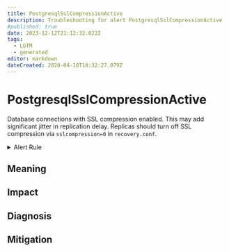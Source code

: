 ```yaml
---
title: PostgresqlSslCompressionActive
description: Troubleshooting for alert PostgresqlSslCompressionActive
#published: true
date: 2023-12-12T21:12:32.022Z
tags: 
  - LGTM
  - generated
editor: markdown
dateCreated: 2020-04-10T18:32:27.079Z
---
```


# PostgresqlSslCompressionActive

Database connections with SSL compression enabled. This may add significant jitter in replication delay. Replicas should turn off SSL compression via `sslcompression=0` in `recovery.conf`.

<details>
  <summary>Alert Rule</summary>

{{% rule "postgresql/postgres-exporter.yml" "PostgresqlSslCompressionActive" %}}

{{% comment %}}

```yaml
alert: PostgresqlSslCompressionActive
expr: sum(pg_stat_ssl_compression) > 0
for: 0m
labels:
    severity: critical
annotations:
    summary: Postgresql SSL compression active (instance {{ $labels.instance }})
    description: |-
        Database connections with SSL compression enabled. This may add significant jitter in replication delay. Replicas should turn off SSL compression via `sslcompression=0` in `recovery.conf`.
          VALUE = {{ $value }}
          LABELS = {{ $labels }}
    runbook: https://github.com/srerun/prometheus-alerts/blob/main/content/runbooks/postgres-exporter/PostgresqlSslCompressionActive.md

```

{{% /comment %}}

</details>


## Meaning
[//]: # "Short paragraph that explains what the alert means"


## Impact
[//]: # "What could / will happen if the alert is not addressed"



## Diagnosis
[//]: # "Steps to take to identify the cause of the problem"



## Mitigation
[//]: # "The steps necessary to resolve the alert"
